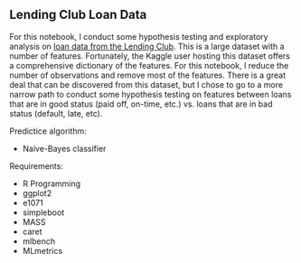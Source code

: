 ## Lending Club Loan Data
For this notebook, I conduct some hypothesis testing and exploratory analysis on [loan data from the Lending Club](https://www.kaggle.com/wendykan/lending-club-loan-data). This is a large dataset with a number of features. Fortunately, the Kaggle user hosting this dataset offers a comprehensive dictionary of the features.
For this notebook, I reduce the number of observations and remove most of the features. There is a great deal that can be discovered from this dataset, but I chose to go to a more narrow path to conduct some hypothesis testing on features between loans that are in good status (paid off, on-time, etc.) vs. loans that are in bad status (default, late, etc).

Predictice algorithm:

* Naive-Bayes classifier

Requirements:

* R Programming
* ggplot2
* e1071
* simpleboot
* MASS
* caret
* mlbench
* MLmetrics
